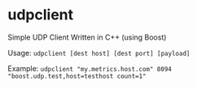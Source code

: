 # udpclient
Simple UDP Client Written in C++ (using Boost)

Usage: `udpclient [dest host] [dest port] [payload]`

Example: `udpclient "my.metrics.host.com" 8094 "boost.udp.test,host=testhost count=1"`
